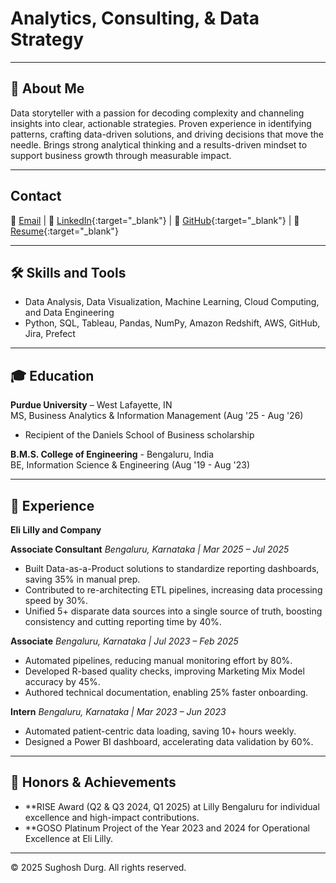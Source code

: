 # Analytics, Consulting, & Data Strategy

---

## 👋 About Me

Data storyteller with a passion for decoding complexity and channeling insights into clear, actionable strategies.
Proven experience in identifying patterns, crafting data-driven solutions, and driving decisions that move the
needle. Brings strong analytical thinking and a results-driven mindset to support business growth through
measurable impact.

---

## Contact  
📧 [Email](mailto:sdurg@purdue.edu)  | 🔗 [LinkedIn](https://www.linkedin.com/in/sughoshdurg/){:target="_blank"}  | 🔗 [GitHub](https://github.com/sughoshdurg){:target="_blank"}  | 📄 [Resume](assets/Sughosh_Durg_Resume.pdf){:target="_blank"}

---

## 🛠 Skills and Tools
- Data Analysis, Data Visualization, Machine Learning, Cloud Computing, and Data Engineering  
- Python, SQL, Tableau, Pandas, NumPy, Amazon Redshift, AWS, GitHub, Jira, Prefect
  
---

## 🎓 Education
**Purdue University** – West Lafayette, IN  
MS, Business Analytics & Information Management (Aug '25 - Aug '26)  
- Recipient of the Daniels School of Business scholarship

**B.M.S. College of Engineering** - Bengaluru, India  
BE, Information Science & Engineering (Aug '19 - Aug '23)  

---

## 💼 Experience

**Eli Lilly and Company**  

**Associate Consultant**   *Bengaluru, Karnataka | Mar 2025 – Jul 2025*  
- Built Data-as-a-Product solutions to standardize reporting dashboards, saving 35% in manual prep.  
- Contributed to re-architecting ETL pipelines, increasing data processing speed by 30%.  
- Unified 5+ disparate data sources into a single source of truth, boosting consistency and cutting reporting time by 40%.  

**Associate**   *Bengaluru, Karnataka | Jul 2023 – Feb 2025*  
- Automated pipelines, reducing manual monitoring effort by 80%.  
- Developed R-based quality checks, improving Marketing Mix Model accuracy by 45%.  
- Authored technical documentation, enabling 25% faster onboarding.  

**Intern**   *Bengaluru, Karnataka | Mar 2023 – Jun 2023*  
- Automated patient-centric data loading, saving 10+ hours weekly.  
- Designed a Power BI dashboard, accelerating data validation by 60%.

---

## 🌟 Honors & Achievements
- **RISE Award (Q2 & Q3 2024, Q1 2025) at Lilly Bengaluru for individual excellence and high-impact contributions.
- **GOSO Platinum Project of the Year 2023 and 2024 for Operational Excellence at Eli Lilly.
  
---

© 2025 Sughosh Durg. All rights reserved.
